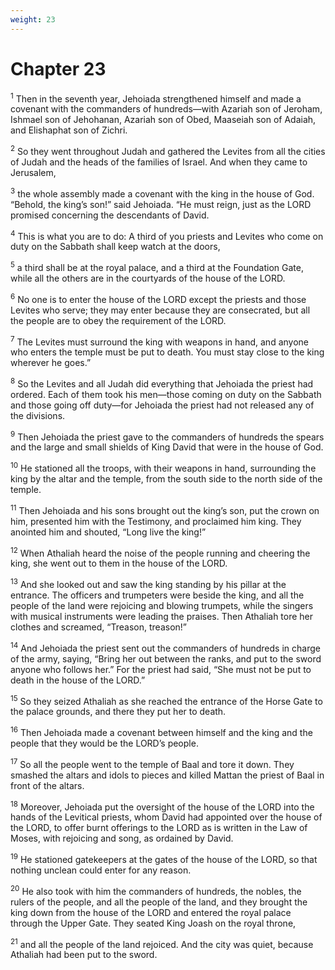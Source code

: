 ```yaml
---
weight: 23
---
```


# Chapter 23

<sup>1</sup> Then in the seventh year, Jehoiada strengthened himself and made a covenant with the commanders of hundreds—with Azariah son of Jeroham, Ishmael son of Jehohanan, Azariah son of Obed, Maaseiah son of Adaiah, and Elishaphat son of Zichri. 

<sup>2</sup> So they went throughout Judah and gathered the Levites from all the cities of Judah and the heads of the families of Israel. And when they came to Jerusalem, 

<sup>3</sup> the whole assembly made a covenant with the king in the house of God. “Behold, the king’s son!” said Jehoiada. “He must reign, just as the LORD promised concerning the descendants of David. 

<sup>4</sup> This is what you are to do: A third of you priests and Levites who come on duty on the Sabbath shall keep watch at the doors, 

<sup>5</sup> a third shall be at the royal palace, and a third at the Foundation Gate, while all the others are in the courtyards of the house of the LORD. 

<sup>6</sup> No one is to enter the house of the LORD except the priests and those Levites who serve; they may enter because they are consecrated, but all the people are to obey the requirement of the LORD. 

<sup>7</sup> The Levites must surround the king with weapons in hand, and anyone who enters the temple must be put to death. You must stay close to the king wherever he goes.” 

<sup>8</sup> So the Levites and all Judah did everything that Jehoiada the priest had ordered. Each of them took his men—those coming on duty on the Sabbath and those going off duty—for Jehoiada the priest had not released any of the divisions. 

<sup>9</sup> Then Jehoiada the priest gave to the commanders of hundreds the spears and the large and small shields of King David that were in the house of God. 

<sup>10</sup> He stationed all the troops, with their weapons in hand, surrounding the king by the altar and the temple, from the south side to the north side of the temple. 

<sup>11</sup> Then Jehoiada and his sons brought out the king’s son, put the crown on him, presented him with the Testimony, and proclaimed him king. They anointed him and shouted, “Long live the king!” 

<sup>12</sup> When Athaliah heard the noise of the people running and cheering the king, she went out to them in the house of the LORD. 

<sup>13</sup> And she looked out and saw the king standing by his pillar at the entrance. The officers and trumpeters were beside the king, and all the people of the land were rejoicing and blowing trumpets, while the singers with musical instruments were leading the praises. Then Athaliah tore her clothes and screamed, “Treason, treason!” 

<sup>14</sup> And Jehoiada the priest sent out the commanders of hundreds in charge of the army, saying, “Bring her out between the ranks, and put to the sword anyone who follows her.” For the priest had said, “She must not be put to death in the house of the LORD.” 

<sup>15</sup> So they seized Athaliah as she reached the entrance of the Horse Gate to the palace grounds, and there they put her to death. 

<sup>16</sup> Then Jehoiada made a covenant between himself and the king and the people that they would be the LORD’s people. 

<sup>17</sup> So all the people went to the temple of Baal and tore it down. They smashed the altars and idols to pieces and killed Mattan the priest of Baal in front of the altars. 

<sup>18</sup> Moreover, Jehoiada put the oversight of the house of the LORD into the hands of the Levitical priests, whom David had appointed over the house of the LORD, to offer burnt offerings to the LORD as is written in the Law of Moses, with rejoicing and song, as ordained by David. 

<sup>19</sup> He stationed gatekeepers at the gates of the house of the LORD, so that nothing unclean could enter for any reason. 

<sup>20</sup> He also took with him the commanders of hundreds, the nobles, the rulers of the people, and all the people of the land, and they brought the king down from the house of the LORD and entered the royal palace through the Upper Gate. They seated King Joash on the royal throne, 

<sup>21</sup> and all the people of the land rejoiced. And the city was quiet, because Athaliah had been put to the sword. 


